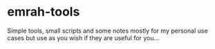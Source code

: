 emrah-tools
===========
Simple tools, small scripts and some notes mostly for my personal use cases but
use as you wish if they are useful for you...
